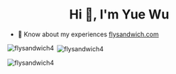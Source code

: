 <h1 align="center">Hi 👋, I'm Yue Wu</h1>

- 📄 Know about my experiences [flysandwich.com](flysandwich.com)

<p><img align="left" src="https://github-readme-stats.vercel.app/api/top-langs?username=flysandwich4&show_icons=true&locale=en&layout=compact" alt="flysandwich4" /></p>

<p>&nbsp;<img align="center" src="https://github-readme-stats.vercel.app/api?username=flysandwich4&show_icons=true&locale=en" alt="flysandwich4" /></p>

<p><img align="center" src="https://github-readme-streak-stats.herokuapp.com/?user=flysandwich4&" alt="flysandwich4" /></p>
